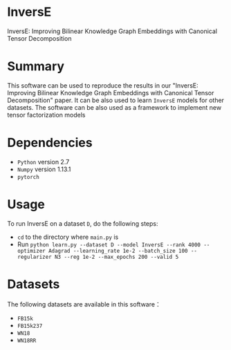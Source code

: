 # InversE
InversE: Improving Bilinear Knowledge Graph Embeddings with Canonical Tensor Decomposition
# Summary
This software can be used to reproduce the results in our "InversE: Improving Bilinear Knowledge Graph Embeddings with Canonical Tensor Decomposition" paper. It can be also used to learn `InversE` models for other datasets. The software can be also used as a framework to implement new tensor factorization models
# Dependencies
* `Python` version 2.7
* `Numpy` version 1.13.1
* `pytorch`
# Usage
To run InversE on a dataset `D`, do the following steps:
* `cd` to the directory where `main.py` is  
* Run `python learn.py --dataset D --model InversE --rank 4000 --optimizer Adagrad --learning_rate 1e-2 --batch_size 100 --regularizer N3 --reg 1e-2 --max_epochs 200 --valid 5`  
# Datasets
The following datasets are available in this software：
* `FB15k`
* `FB15k237`
* `WN18` 
* `WN18RR`
